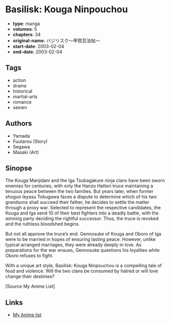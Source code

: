 # Basilisk: Kouga Ninpouchou

-   **type**: manga
-   **volumes**: 5
-   **chapters**: 34
-   **original-name**: バジリスク～甲賀忍法帖～
-   **start-date**: 2003-02-04
-   **end-date**: 2003-02-04

## Tags

-   action
-   drama
-   historical
-   martial-arts
-   romance
-   seinen

## Authors

-   Yamada
-   Fuutarou (Story)
-   Segawa
-   Masaki (Art)

## Sinopse

The Kouga Manjidani and the Iga Tsubagakure ninja clans have been sworn enemies for centuries, with only the Hanzo Hattori truce maintaining a tenuous peace between the two families. But years later, when former shogun Ieyasu Tokugawa faces a dispute to determine which of his two grandsons shall succeed their father, he decides to settle the matter through a proxy war. Selected to represent the respective candidates, the Kouga and Iga send 10 of their best fighters into a deadly battle, with the winning party deciding the rightful successor. Thus, the truce is revoked and the ruthless bloodshed begins.

But not all approve the truce’s end. Gennosuke of Kouga and Oboro of Iga were to be married in hopes of ensuring lasting peace. However, unlike typical arranged marriages, they were already deeply in love. As preparations for the war ensues, Gennosuke questions his loyalties while Oboro refuses to fight.

With a unique art style, Basilisk: Kouga Ninpouchou is a compelling tale of feud and violence. Will the two clans be consumed by hatred or will love change their destinies?

[Source My Anime List]

## Links

-   [My Anime list](https://myanimelist.net/manga/221/Basilisk__Kouga_Ninpouchou)

